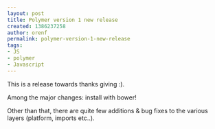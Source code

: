 ```yaml
---
layout: post
title: Polymer version 1 new release
created: 1386237258
author: orenf
permalink: polymer-version-1-new-release
tags:
- JS
- polymer
- Javascript
---
```

<p>This is a release towards thanks giving :).</p>

<p>Among the major changes: install with bower!</p>

<p>Other than that, there are quite few additions &amp;&nbsp;bug fixes to the various layers (platform, imports etc..).</p>
